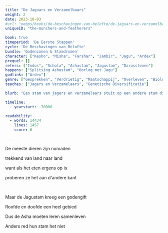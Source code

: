 ```yaml
---
title: "De Jaguars en Verzamelbaars"
weight: 2
date: 2023-10-03
#url: "oebps/books/de-beschavingen-van-belofte/de-jaguars-en-verzamelbaars"
uniqueID: "the-munchers-and-featherers"

book: true
timeperiod: 'De Eerste Stappen'
cycle: 'De Beschavingen van Belofte'
bundle: 'Godenzonen & Stamdromen'
character: ["Kesho", "Misha", "Farshar", "Jambir", "Jagu", "Ardex"]
prequel: []
refers: ["Indus", "Schola", "Ashastam", "Jagustam", "Darusstenen"]
happens: ["Splitsing Ashastam", "Oorlog met Jagu"]
godlink: ["Ardex"]
genre: ["Gesprekken", "Verdrietig", "Maatschappij", "Overleven", "Biologie", "Gevecht"]
teaches: ["Jagers en Verzamelaars", "Genetische Diversificatie"]

blurb: "Een stam van jagers en verzamelaars stuit op een andere stam die al het voedsel in de omgeving opmaakt. Onzeker of ze elkaar kunnen vertrouwen, leiden de verschillende culturen tot onvoorspelbare gevolgen."

timeline:
  - yearstart: -70000

readability:
  - words: 14434
    lines: 1457
    score: 6

---
```


De meeste dieren zijn nomaden

trekkend van land naar land

want als het eten ergens op is

proberen ze het aan d'andere kant

&nbsp;

Maar de Jagustam kreeg een godengift

Roofde en doofde een heel gebied

Dus de Asha moeten leren samenleven

Anders red hun stam het niet
